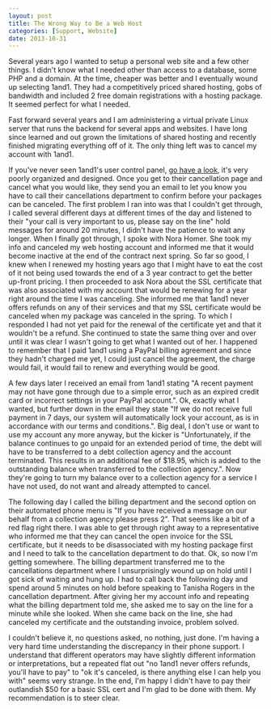 ```yaml
---
layout: post
title: The Wrong Way to Be a Web Host
categories: [Support, Website]
date: 2013-10-31
---
```

Several years ago I wanted to setup a personal web site and a few other things. I didn't know what I needed
other than access to a database, some PHP and a domain. At the time, cheaper was better and I eventually wound up
selecting 1and1. They had a competitively priced shared hosting, gobs of bandwidth and included 2 free domain registrations
with a hosting package. It seemed perfect for what I needed.

<!--more-->

Fast forward several years and I am administering a virtual private Linux server that runs the backend for several
apps and websites. I have long since learned and out grown the limitations of shared hosting and 
recently finished migrating everything off of it. The only thing left was to cancel my account with 1and1.

If you've never seen 1and1's user control panel, [go have a look](https://www.google.com/search?q=1and1+control+panel&tbm=isch),
it's very poorly organized and designed. Once you get to their cancellation page and cancel what you would like, they
send you an email to let you know you have to call their cancellations department to confirm before your packages
can be canceled. The first problem I ran into was that I couldn't get through, I called several different days at
different times of the day and listened to their "your call is very important to us, please say on the line" hold messages
for around 20 minutes, I didn't have the patience to wait any longer. When I finally got through, I spoke with Nora Homer.
She took my info and canceled my web hosting account and informed me that it would become inactive at the end of the 
contract next spring. So far so good, I knew when I renewed my hosting years ago that I might have to eat the cost
of it not being used towards the end of a 3 year contract to get the better up-front pricing. I then proceeded to ask
Nora about the SSL certificate that was also associated with my account that would be renewing for a year right around
the time I was canceling. She informed me that 1and1 never offers refunds on any of their services and that my SSL certificate
would be canceled when my package was canceled in the spring. To which I responded I had not yet paid for the renewal of 
the certificate yet and that it wouldn't be a refund. She continued to state the same thing over and over until it was
clear I wasn't going to get what I wanted out of her. I happened to remember that I paid 1and1 using a PayPal
billing agreement and since they hadn't charged me yet, I could just cancel the agreement, the charge would fail, it would
fail to renew and everything would be good. 

A few days later I received an email from 1and1 stating 
"A recent payment may not have gone through due to a simple error, such as an expired credit card or incorrect settings in your PayPal account.".
Ok, exactly what I wanted, but further down in the email they state 
"If we do not receive full payment in 7 days, our system will automatically lock your account, as is in accordance with our terms and conditions.".
Big deal, I don't use or want to use my account any more anyway, but the kicker is 
"Unfortunately, if the balance continues to go unpaid for an extended period of time, the debt will have to be transferred to a debt collection agency and the account terminated. 
This results in an additional fee of $18.95, which is added to the outstanding balance when transferred to the collection agency.".
Now they're going to turn my balance over to a collection agency for a service I have not used, do not want and already attempted to cancel.

The following day I called the billing department and the second option on their automated phone menu is "If you have
received a message on our behalf from a collection agency please press 2". That seems like a bit of a red flag right there.
I was able to get through right away to a representative who informed me that they can cancel the open invoice for the SSL certificate, 
but it needs to be disassociated with my hosting package first and I need to talk to the cancellation department to do that.
Ok, so now I'm getting somewhere. The billing department transferred me to the cancellations department where I unsurprisingly
wound up on hold until I got sick of waiting and hung up. I had to call back the following day and spend around 5 minutes on hold
before speaking to Tanisha Rogers in the cancellation department. After giving her my account info and repeating what the billing
department told me, she asked me to say on the line for a minute while she looked. When she came back on the line,
she had canceled my certificate and the outstanding invoice, problem solved.

I couldn't believe it, no questions asked, no nothing, just done. I'm having a very hard time understanding the
discrepancy in their phone support. I understand that different operators may have slightly different information
or interpretations, but a repeated flat out "no 1and1 never offers refunds, you'll have to pay" to 
"ok it's canceled, is there anything else I can help you with" seems very strange. In the end, I'm happy I didn't have to pay their
outlandish $50 for a basic SSL cert and I'm glad to be done with them. My recommendation is to steer clear.
